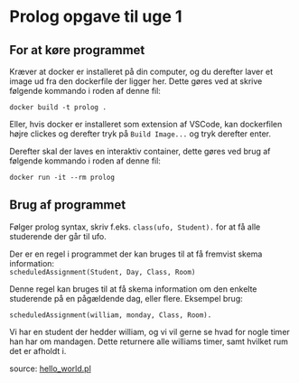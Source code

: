 # Prolog opgave til uge 1

## For at køre programmet

Kræver at docker er installeret på din computer, og du derefter laver et image ud fra den dockerfile der ligger her. 
Dette gøres ved at skrive følgende kommando i roden af denne fil:

`docker build -t prolog .`

Eller, hvis docker er installeret som extension af VSCode, kan dockerfilen højre clickes og derefter tryk på `Build Image...` og tryk derefter enter. 

Derefter skal der laves en interaktiv container, dette gøres ved brug af følgende kommando i roden af denne fil: 

`docker run -it --rm prolog`

## Brug af programmet

Følger prolog syntax, skriv f.eks. `class(ufo, Student).` for at få alle studerende der går til ufo. 

Der er en regel i programmet der kan bruges til at få fremvist skema information:   
`scheduledAssignment(Student, Day, Class, Room)`

Denne regel kan bruges til at få skema information om den enkelte studerende på en pågældende dag, eller flere. Eksempel brug:

`scheduledAssignment(william, monday, Class, Room).`

Vi har en student der hedder william, og vi vil gerne se hvad for nogle timer han har om mandagen. Dette returnere alle williams timer, samt hvilket rum det er afholdt i. 

source:
[hello_world.pl](./hello_world.pl)
